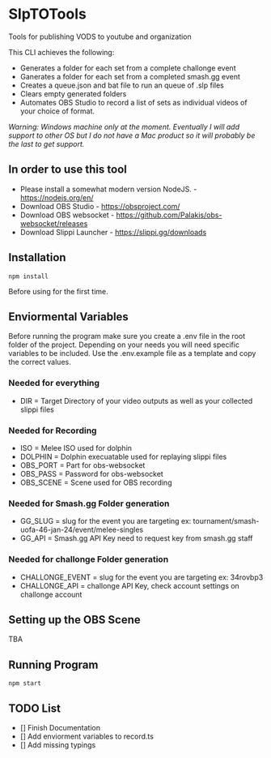 # SlpTOTools
Tools for publishing VODS to youtube and organization

This CLI achieves the following:
* Generates a folder for each set from a complete challonge event
* Ganerates a folder for each set from a completed smash.gg event
* Creates a queue.json and bat file to run an queue of .slp files
* Clears empty generated folders
* Automates OBS Studio to record a list of sets as individual videos of your choice of format.

*Warning: Windows machine only at the moment. Eventually I will add support to other OS but I do not have a Mac product so it will probably be the last to get support.*

## In order to use this tool

* Please install a somewhat modern version NodeJS. - https://nodejs.org/en/
* Download OBS Studio - https://obsproject.com/
* Download OBS websocket - https://github.com/Palakis/obs-websocket/releases
* Download Slippi Launcher - https://slippi.gg/downloads

## Installation

```
npm install
```

Before using for the first time.

## Enviormental Variables

Before running the program make sure you create a .env file in the root folder of the project. Depending on your needs you will need specific variables to be included. Use the .env.example file as a template and copy the correct values.

### Needed for everything

* DIR = Target Directory of your video outputs as well as your collected slippi files

### Needed for Recording

* ISO = Melee ISO used for dolphin
* DOLPHIN = Dolphin execuatable used for replaying slippi files
* OBS_PORT = Part for obs-websocket
* OBS_PASS = Password for obs-websocket
* OBS_SCENE = Scene used for OBS recording

### Needed for Smash.gg Folder generation

* GG_SLUG = slug for the event you are targeting ex: tournament/smash-uofa-46-jan-24/event/melee-singles
* GG_API = Smash.gg API Key need to request key from smash.gg staff

### Needed for challonge Folder generation

* CHALLONGE_EVENT = slug for the event you are targeting ex: 34rovbp3
* CHALLONGE_API = challonge API Key, check account settings on challonge account 

## Setting up the OBS Scene

TBA

## Running Program

```
npm start
```

## TODO List

- [] Finish Documentation
- [] Add enviorment variables to record.ts
- [] Add missing typings
